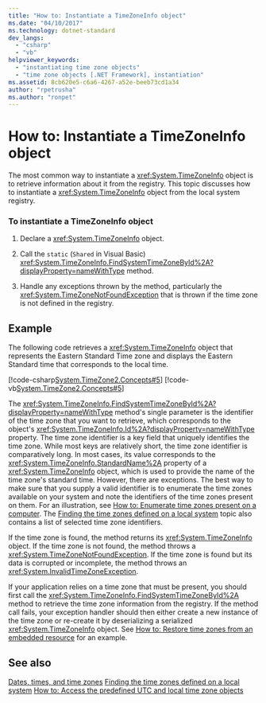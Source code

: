 ```yaml
---
title: "How to: Instantiate a TimeZoneInfo object"
ms.date: "04/10/2017"
ms.technology: dotnet-standard
dev_langs: 
  - "csharp"
  - "vb"
helpviewer_keywords: 
  - "instantiating time zone objects"
  - "time zone objects [.NET Framework], instantiation"
ms.assetid: 8cb620e5-c6a6-4267-a52e-beeb73cd1a34
author: "rpetrusha"
ms.author: "ronpet"
---
```

# How to: Instantiate a TimeZoneInfo object

The most common way to instantiate a <xref:System.TimeZoneInfo> object is to retrieve information about it from the registry. This topic discusses how to instantiate a <xref:System.TimeZoneInfo> object from the local system registry.

### To instantiate a TimeZoneInfo object

1. Declare a <xref:System.TimeZoneInfo> object.

2. Call the `static` (`Shared` in Visual Basic) <xref:System.TimeZoneInfo.FindSystemTimeZoneById%2A?displayProperty=nameWithType> method.

3. Handle any exceptions thrown by the method, particularly the <xref:System.TimeZoneNotFoundException> that is thrown if the time zone is not defined in the registry.

## Example

The following code retrieves a <xref:System.TimeZoneInfo> object that represents the Eastern Standard Time zone and displays the Eastern Standard time that corresponds to the local time.

[!code-csharp[System.TimeZone2.Concepts#5](../../../samples/snippets/csharp/VS_Snippets_CLR_System/system.TimeZone2.Concepts/CS/TimeZone2Concepts.cs#5)]
[!code-vb[System.TimeZone2.Concepts#5](../../../samples/snippets/visualbasic/VS_Snippets_CLR_System/system.TimeZone2.Concepts/VB/TimeZone2Concepts.vb#5)]

The <xref:System.TimeZoneInfo.FindSystemTimeZoneById%2A?displayProperty=nameWithType> method's single parameter is the identifier of the time zone that you want to retrieve, which corresponds to the object's <xref:System.TimeZoneInfo.Id%2A?displayProperty=nameWithType> property. The time zone identifier is a key field that uniquely identifies the time zone. While most keys are relatively short, the time zone identifier is comparatively long. In most cases, its value corresponds to the <xref:System.TimeZoneInfo.StandardName%2A> property of a <xref:System.TimeZoneInfo> object, which is used to provide the name of the time zone's standard time. However, there are exceptions. The best way to make sure that you supply a valid identifier is to enumerate the time zones available on your system and note the identifiers of the time zones present on them. For an illustration, see [How to: Enumerate time zones present on a computer](../../../docs/standard/datetime/enumerate-time-zones.md). The [Finding the time zones defined on a local system](../../../docs/standard/datetime/finding-the-time-zones-on-local-system.md) topic also contains a list of selected time zone identifiers.

If the time zone is found, the method returns its <xref:System.TimeZoneInfo> object. If the time zone is not found, the method throws a <xref:System.TimeZoneNotFoundException>. If the time zone is found but its data is corrupted or incomplete, the method throws an <xref:System.InvalidTimeZoneException>.

If your application relies on a time zone that must be present, you should first call the <xref:System.TimeZoneInfo.FindSystemTimeZoneById%2A> method to retrieve the time zone information from the registry. If the method call fails, your exception handler should then either create a new instance of the time zone or re-create it by deserializing a serialized <xref:System.TimeZoneInfo> object. See [How to: Restore time zones from an embedded resource](../../../docs/standard/datetime/restore-time-zones-from-an-embedded-resource.md) for an example.

## See also

[Dates, times, and time zones](../../../docs/standard/datetime/index.md)
[Finding the time zones defined on a local system](../../../docs/standard/datetime/finding-the-time-zones-on-local-system.md)
[How to: Access the predefined UTC and local time zone objects](../../../docs/standard/datetime/access-utc-and-local.md)
